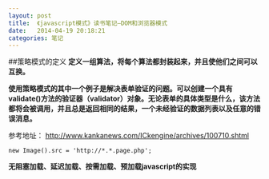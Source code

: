```yaml
---
layout: post
title:  《javascript模式》读书笔记—DOM和浏览器模式
date:   2014-04-19 20:18:21
categories: 笔记
---
```



##策略模式的定义
**定义一组算法，将每个算法都封装起来，并且使他们之间可以互换。**

**使用策略模式的其中一个例子是解决表单验证的问题。可以创建一个具有validate()方法的验证器（validator）对象。无论表单的具体类型是什么，该方法都将会被调用，并且总是返回相同的结果，一个未经验证的数据列表以及任意的错误消息。**


参考地址：
http://www.kankanews.com/ICkengine/archives/100710.shtml


```
new Image().src = 'http://*.*.page.php';
```
**无阻塞加载、延迟加载、按需加载、预加载javascript的实现**


